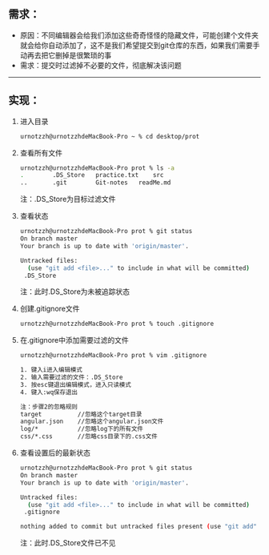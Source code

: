 ## 需求：

* 原因：不同编辑器会给我们添加这些奇奇怪怪的隐藏文件，可能创建个文件夹就会给你自动添加了，这不是我们希望提交到git仓库的东西，如果我们需要手动再去把它删掉是很繁琐的事
* 需求：提交时过滤掉不必要的文件，彻底解决该问题

---

## 实现：

1. 进入目录

   ```bash
   urnotzzh@urnotzzhdeMacBook-Pro ~ % cd desktop/prot
   ```
   
2. 查看所有文件

   ```bash
   urnotzzh@urnotzzhdeMacBook-Pro prot % ls -a
   .		.DS_Store	practice.txt	src
   ..		.git		Git-notes	readMe.md
   ```

   注：.DS_Store为目标过滤文件

3. 查看状态

   ```bash
   urnotzzh@urnotzzhdeMacBook-Pro prot % git status
   On branch master
   Your branch is up to date with 'origin/master'.
   
   Untracked files:
     (use "git add <file>..." to include in what will be committed)
   	.DS_Store
   ```

   注：此时.DS_Store为未被追踪状态

4. 创建.gitignore文件

   ```bash
   urnotzzh@urnotzzhdeMacBook-Pro prot % touch .gitignore
   ```

5. 在.gitignore中添加需要过滤的文件

   ```bash
   urnotzzh@urnotzzhdeMacBook-Pro prot % vim .gitignore
   
   1. 键入i进入编辑模式
   2. 输入需要过滤的文件：.DS_Store
   3. 按esc键退出编辑模式，进入只读模式
   4. 键入:wq保存退出
   
   注：步骤2的忽略规则
   target          //忽略这个target目录
   angular.json    //忽略这个angular.json文件
   log/*           //忽略log下的所有文件
   css/*.css       //忽略css目录下的.css文件
   ```

6. 查看设置后的最新状态

   ```bash
   urnotzzh@urnotzzhdeMacBook-Pro prot % git status
   On branch master
   Your branch is up to date with 'origin/master'.
   
   Untracked files:
     (use "git add <file>..." to include in what will be committed)
   	.gitignore
   
   nothing added to commit but untracked files present (use "git add" to track)
   ```

   注：此时.DS_Store文件已不见

